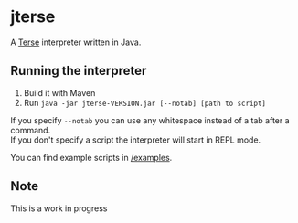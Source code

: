 # jterse
A [Terse](https://esolangs.org/wiki/Terse) interpreter written in Java.

## Running the interpreter
1. Build it with Maven
2. Run `java -jar jterse-VERSION.jar [--notab] [path to script]`

If you specify `--notab` you can use any whitespace instead of a tab after a command.\
If you don't specify a script the interpreter will start in REPL mode.

You can find example scripts in [/examples](/examples).

## Note
This is a work in progress
